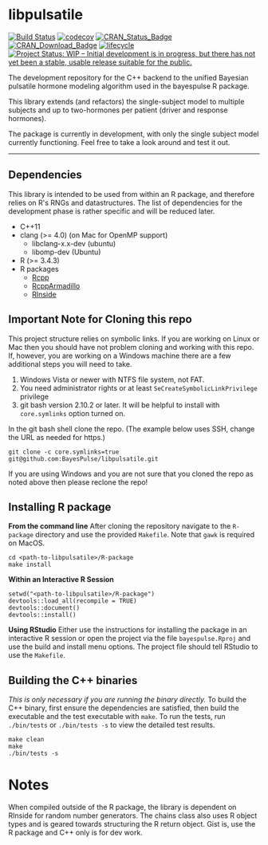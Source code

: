 # libpulsatile

[![Build Status](https://travis-ci.org/BayesPulse/libpulsatile.svg?branch=master)](https://travis-ci.org/BayesPulse/libpulsatile)
[![codecov](https://codecov.io/gh/BayesPulse/libpulsatile/branch/master/graph/badge.svg)](https://codecov.io/gh/BayesPulse/libpulsatile)
[![CRAN\_Status\_Badge](http://www.r-pkg.org/badges/version-ago/BayesPulse)](https://cran.r-project.org/package=BayesPulse) 
[![CRAN\_Download\_Badge](http://cranlogs.r-pkg.org/badges/BayesPulse)](https://cran.r-project.org/package=BayesPulse)
[![lifecycle](https://img.shields.io/badge/lifecycle-experimental-orange.svg)](https://www.tidyverse.org/lifecycle/#experimental)<Paste>
[![Project Status: WIP – Initial development is in progress, but there has not yet been a stable, usable release suitable for the public.](https://www.repostatus.org/badges/latest/wip.svg)](https://www.repostatus.org/#wip)

The development repository for the C++ backend to the unified Bayesian pulsatile
hormone modeling algorithm used in the bayespulse R package.

This library extends (and refactors) the single-subject model to multiple
subjects and up to two-hormones per patient (driver and response hormones).

The package is currently in development, with only the single subject model currently functioning. Feel free to
take a look around and test it out. 

---

## Dependencies

This library is intended to be used from within an R package, and therefore
relies on R's RNGs and datastructures.  The list of dependencies for the
development phase is rather specific and will be reduced later.

- C++11
- clang (>= 4.0) (on Mac for OpenMP support)
  - libclang-x.x-dev (ubuntu)
  - libomp-dev (Ubuntu)
- R (>= 3.4.3)
- R packages
  - [Rcpp](https://cran.r-project.org/package=Rcpp)
  - [RcppArmadillo](https://cran.r-project.org/package=RcppArmadillo)
  - [RInside](https://cran.r-project.org/package=RInside)


## Important Note for Cloning this repo

This project structure relies on symbolic links.  If you are working on Linux or
Mac then you should have not problem cloning and working with this repo.  If,
however, you are working on a Windows machine there are a few additional steps
you will need to take.

1. Windows Vista or newer with NTFS file system, not FAT.
2. You need administrator rights or at least `SeCreateSymbolicLinkPrivilege`
   privilege
3. git bash version 2.10.2 or later.  It will be helpful to install with
   `core.symlinks` option turned on.

In the git bash shell clone the repo.  (The example below uses SSH, change the
URL as needed for https.)

    git clone -c core.symlinks=true git@github.com:BayesPulse/libpulsatile.git

If you are using Windows and you are not sure that you cloned the repo as noted
above then please reclone the repo!


## Installing R package

**From the command line**
After cloning the repository navigate to the `R-package` directory and use the
provided `Makefile`. Note that `gawk` is required on MacOS.


```{sh}
cd <path-to-libpulsatile>/R-package
make install
``` 

**Within an Interactive R Session**

```{r}
setwd("<path-to-libpulsatile>/R-package")
devtools::load_all(recompile = TRUE)
devtools::document()
devtools::install()
```

**Using RStudio**
Either use the instructions for installing the package in an interactive R
session or open the project via the file `bayespulse.Rproj` and use the build
and install menu options.  The project file should tell RStudio to use the
`Makefile`.

## Building the C++ binaries

*This is only necessary if you are running the binary directly.* To build the C++
binary, first ensure the dependencies are satisfied, then build the executable
and the test executable with `make`.  To run the tests, run `./bin/tests` or
`./bin/tests -s` to view the detailed test results.

```{sh}
make clean
make
./bin/tests -s
```

# Notes

When compiled outside of the R package, the library is dependent on RInside for
random number generators. The chains class also uses R object types and is
geared towards structuring the R return object. Gist is, use the R package and C++
only is for dev work.

